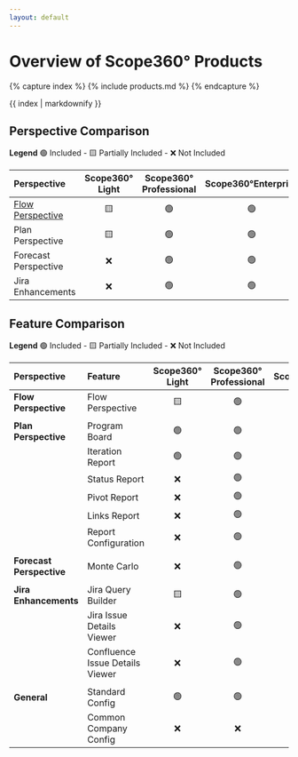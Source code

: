 ```yaml
---
layout: default
---
```

# Overview of Scope360° Products

{% capture index %}
{% include products.md %}
{% endcapture %}

{{ index | markdownify }}

## Perspective Comparison

**Legend** 🟢 Included - 🟨 Partially Included - ❌ Not Included

| Perspective | Scope360° Light | Scope360° Professional | Scope360°Enterprise |
| :---- | :----: | :----: | :----: |
| [Flow Perspective](/perspectives/flow.html) | 🟨 | 🟢 | 🟢 |
| Plan Perspective | 🟨 | 🟢 | 🟢 |
| Forecast Perspective | ❌ | 🟢 | 🟢 |
| Jira Enhancements | ❌ | 🟢 | 🟢 |

## Feature Comparison

**Legend** 🟢 Included - 🟨 Partially Included - ❌ Not Included

| Perspective | Feature | Scope360° Light | Scope360° Professional | Scope360°Enterprise |
| :---- | :---- |:----: | :----: | :----: |
| **Flow Perspective** | Flow Perspective | 🟨 | 🟢 | 🟢 |
|  | | | | |
| **Plan Perspective** | Program Board | 🟢 | 🟢 | 🟢 |
| | Iteration Report | 🟢 | 🟢 | 🟢 |
| | Status Report | ❌ | 🟢 | 🟢 |
| | Pivot Report | ❌ | 🟢 | 🟢 |
| | Links Report | ❌ | 🟢 | 🟢 |
| | Report Configuration | ❌ | 🟢 | 🟢 |
|  | | | | |
| **Forecast Perspective** | Monte Carlo | ❌ | 🟢 | 🟢 |
|  | | | | |
| **Jira Enhancements** | Jira Query Builder | 🟨 | 🟢 | 🟢 |
| | Jira Issue Details Viewer | ❌ | 🟢 | 🟢 |
| | Confluence Issue Details Viewer | ❌ | 🟢 | 🟢 |
|  | | | | |
| **General** | Standard Config | 🟢 | 🟢 | ❌ |
| | Common Company Config | ❌ | ❌ | 🟢 |
